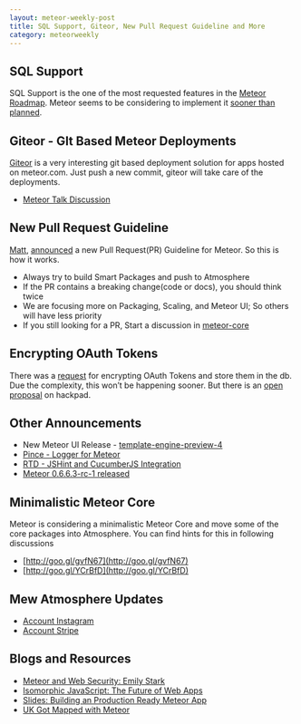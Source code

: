 ```yaml
---
layout: meteor-weekly-post
title: SQL Support, Giteor, New Pull Request Guideline and More
category: meteorweekly
---
```


## SQL Support

SQL Support is the one of the most requested features in the [Meteor Roadmap](https://trello.com/b/hjBDflxp/meteor-roadmap). Meteor seems to be considering to implement it [sooner than planned](https://twitter.com/meteorjs/status/399904048683290625).

## Giteor - GIt Based Meteor Deployments

[Giteor](http://giteor.com/) is a very interesting git based deployment solution for apps hosted on meteor.com. Just push a new commit, giteor will take care of the deployments.

* [Meteor Talk  Discussion](https://groups.google.com/forum/#!topic/meteor-talk/HE_0JqntogA)

## New Pull Request Guideline

[Matt](https://twitter.com/debergalis), [announced](https://groups.google.com/forum/#!topic/meteor-talk/MSVgAxkkB4k) a new Pull Request(PR) Guideline for Meteor. So this is how it works.

* Always try to build Smart Packages and push to Atmosphere
* If the PR contains a breaking change(code or docs), you should think twice
* We are focusing more on Packaging, Scaling, and Meteor UI; So others will have less priority 
* If you still looking for a PR, Start a discussion in [meteor-core](https://groups.google.com/forum/#!forum/meteor-core)

## Encrypting OAuth Tokens

There was a [request](https://groups.google.com/forum/#!topic/meteor-talk/qiM4-7ZnjqA) for encrypting OAuth Tokens and store them in the db. Due the complexity, this won’t be happening sooner. But there is an [open proposal](https://meteor.hackpad.com/Proposal-for-encrypting-oauth-secrets-ilcyDRz7oQG) on hackpad.

## Other Announcements

* New Meteor UI Release - [template-engine-preview-4](https://groups.google.com/forum/#!topic/meteor-talk/gHSSlyxifec)
* [Pince - Logger for Meteor](https://groups.google.com/forum/#!topic/meteor-talk/xUqTBrHMw6k)
* [RTD - JSHint and CucumberJS Integration](https://groups.google.com/forum/#!topic/meteor-talk/la7cEylO1sU)
* [Meteor 0.6.6.3-rc-1 released](https://groups.google.com/forum/#!topic/meteor-talk/YYWkHwTvUP0)

## Minimalistic Meteor Core

Meteor is considering a minimalistic Meteor Core and move some of the core packages into Atmosphere. You can find hints for this in following discussions

* [http://goo.gl/gvfN67](http://goo.gl/gvfN67)
* [http://goo.gl/YCrBfD](http://goo.gl/YCrBfD)

## Mew Atmosphere Updates

* [Account Instagram](https://github.com/khamoud/meteor-accounts-instagram)
* [Account Stripe](https://atmosphere.meteor.com/package/accounts-stripe)

## Blogs and Resources
* [Meteor and Web Security: Emily Stark](http://pivotallabs.com/meteor-and-web-security/)
* [Isomorphic JavaScript: The Future of Web Apps](http://nerds.airbnb.com/isomorphic-javascript-future-web-apps/)
* [Slides: Building an Production Ready Meteor App](http://www.slideshare.net/RitikM/building-a-production-ready-meteor-app)
* [UK Got Mapped with Meteor](http://illustreets.co.uk/explore-england/)


